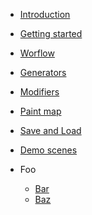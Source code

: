 <!-- TODO: Complete with your own sidebar structure and enable sidebar in index.html - or delete this file. -->
- [Introduction](/#TileWorldCreator-documentation)
- [Getting started](GettingStarted.md)
- [Worflow](Workflow.md)
- [Generators](Generators.md)
- [Modifiers](Modifiers.md)
- [Paint map](PainMap.md)
- [Save and Load](SaveAndLoad.md)
- [Demo scenes](DemoScenes.md)





- Foo
    * [Bar]()
    * [Baz]()
